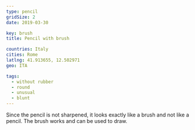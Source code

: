 ```yaml
---
type: pencil
gridSize: 2
date: 2019-03-30

key: brush
title: Pencil with brush

countries: Italy
cities: Rome
latlng: 41.913655, 12.502971
geo: ITA

tags:
  - without rubber
  - round
  - unusual
  - blunt
---
```


Since the pencil is not sharpened, it looks exactly like a brush and not like a pencil. The brush works and can be used to draw.
